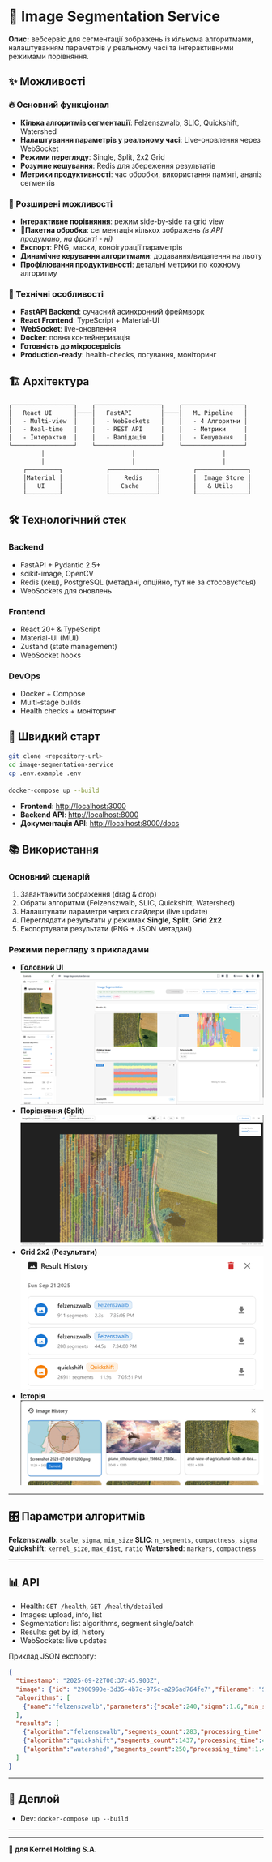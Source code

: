 # 🎨 Image Segmentation Service

**Опис:** вебсервіс для сегментації зображень із кількома алгоритмами, налаштуванням параметрів у реальному часі та інтерактивними режимами порівняння.

## ✨ Можливості

### 🔥 Основний функціонал

* **Кілька алгоритмів сегментації**: Felzenszwalb, SLIC, Quickshift, Watershed
* **Налаштування параметрів у реальному часі**: Live-оновлення через WebSocket
* **Режими перегляду**: Single, Split, 2x2 Grid
* **Розумне кешування**: Redis для збереження результатів
* **Метрики продуктивності**: час обробки, використання пам’яті, аналіз сегментів

### 🎯 Розширені можливості 

* **Інтерактивне порівняння**: режим side-by-side та grid view
* 🚫**Пакетна обробка**: сегментація кількох зображень _(в API продумано, на фронті - ні)_
* **Експорт**: PNG, маски, конфігурації параметрів
* **Динамічне керування алгоритмами**: додавання/видалення на льоту
* **Профілювання продуктивності**: детальні метрики по кожному алгоритму

### 🚀 Технічні особливості

* **FastAPI Backend**: сучасний асинхронний фреймворк
* **React Frontend**: TypeScript + Material-UI
* **WebSocket**: live-оновлення
* **Docker**: повна контейнеризація
* **Готовність до мікросервісів**
* **Production-ready**: health-checks, логування, моніторинг

## 🏗️ Архітектура

```
┌─────────────────┐    ┌──────────────────┐    ┌─────────────────┐
│   React UI      │────│   FastAPI        │────│   ML Pipeline   │
│   - Multi-view  │    │   - WebSockets   │    │   - 4 Алгоритми │
│   - Real-time   │    │   - REST API     │    │   - Метрики     │
│   - Інтерактив  │    │   - Валідація    │    │   - Кешування   │
└─────────────────┘    └──────────────────┘    └─────────────────┘
         │                        │                        │
         │                        │                        │
    ┌─────────┐            ┌─────────────┐         ┌──────────────┐
    │Material │            │    Redis    │         │  Image Store │
    │   UI    │            │   Cache     │         │   & Utils    │
    └─────────┘            └─────────────┘         └──────────────┘
```

## 🛠️ Технологічний стек

### Backend

* FastAPI + Pydantic 2.5+
* scikit-image, OpenCV
* Redis (кеш), PostgreSQL (метадані, опційно, тут не за стосовуєтсья)
* WebSockets для оновлень

### Frontend

* React 20+ & TypeScript
* Material-UI (MUI)
* Zustand (state management)
* WebSocket hooks

### DevOps

* Docker + Compose
* Multi-stage builds
* Health checks + моніторинг

## 🚀 Швидкий старт

```bash
git clone <repository-url>
cd image-segmentation-service
cp .env.example .env

docker-compose up --build
```

* **Frontend**: [http://localhost:3000](http://localhost:3000)
* **Backend API**: [http://localhost:8000](http://localhost:8000)
* **Документація API**: [http://localhost:8000/docs](http://localhost:8000/docs)

## 📚 Використання

### Основний сценарій

1. Завантажити зображення (drag & drop)
2. Обрати алгоритми (Felzenszwalb, SLIC, Quickshift, Watershed)
3. Налаштувати параметри через слайдери (live update)
4. Переглядати результати у режимах **Single**, **Split**, **Grid 2x2**
5. Експортувати результати (PNG + JSON метадані)

### Режими перегляду з прикладами

* **Головний UI**
  ![Web UI](docs/images/web_ui.png)
* **Порівняння (Split)**
  ![Comparison](docs/images/comparion_view.png)
* **Grid 2x2 (Результати)**
  ![Result View](docs/images/result_view.png)
* **Історія**
  ![History](docs/images/history_view.png)

---

## 🎛️ Параметри алгоритмів

**Felzenszwalb**: `scale`, `sigma`, `min_size`
**SLIC**: `n_segments`, `compactness`, `sigma`
**Quickshift**: `kernel_size`, `max_dist`, `ratio`
**Watershed**: `markers`, `compactness`

---

## 📊 API

* Health: `GET /health`, `GET /health/detailed`
* Images: upload, info, list
* Segmentation: list algorithms, segment single/batch
* Results: get by id, history
* WebSockets: live updates

Приклад JSON експорту:

```json
{
  "timestamp": "2025-09-22T00:37:45.903Z",
  "image": {"id": "2980990e-3d35-4b7c-975c-a296ad764fe7","filename": "Screenshot.png","dimensions": [1129,566]},
  "algorithms": [
    {"name":"felzenszwalb","parameters":{"scale":240,"sigma":1.6,"min_size":270}}
  ],
  "results": [
    {"algorithm":"felzenszwalb","segments_count":283,"processing_time":15.73,"result_url":"/uploads/..._felzenszwalb_result.png"},
    {"algorithm":"quickshift","segments_count":1437,"processing_time":49.00,"result_url":"/uploads/..._quickshift_result.png"},
    {"algorithm":"watershed","segments_count":250,"processing_time":1.44,"result_url":"/uploads/..._watershed_result.png"}
  ]
}
```

---

## 🐳 Деплой

* Dev: `docker-compose up --build`


---

---

**🌾  для Kernel Holding S.A.**
